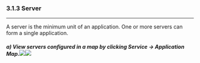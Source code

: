 ### 3.1.3 Server

---

A server is the minimum unit of an application. One or more servers can form a single application.

##### a\) View servers configured in a map by clicking Service → Application Map.![](/assets/2.5_ko_service_02.png)![](/assets/2.5_ko_service_appmap_01.png)



